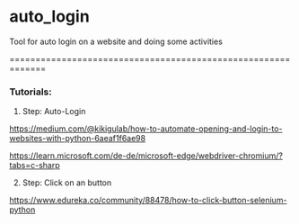 # auto_login

Tool for auto login on a website and doing some activities 

=============================================================






### Tutorials:

1. Step: Auto-Login

https://medium.com/@kikigulab/how-to-automate-opening-and-login-to-websites-with-python-6aeaf1f6ae98

https://learn.microsoft.com/de-de/microsoft-edge/webdriver-chromium/?tabs=c-sharp



2. Step: Click on an button

https://www.edureka.co/community/88478/how-to-click-button-selenium-python

